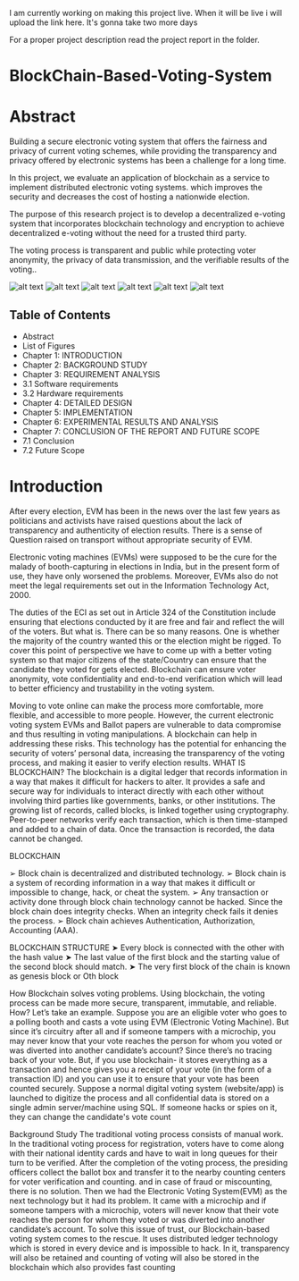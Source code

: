 I am currently working on making this project live.
When it will be live i will upload the link here.
It's gonna take two more days

For a proper project description read the project report in the folder.

# BlockChain-Based-Voting-System

# Abstract

Building a secure electronic voting system that offers the fairness and privacy of current voting schemes, while providing the transparency and privacy offered by electronic systems has been a challenge for a long time.

In this project, we evaluate an application of blockchain as a service to implement distributed electronic voting systems. which improves the security and decreases the cost of hosting a nationwide election.

The purpose of this research project is to develop a decentralized e-voting system that incorporates blockchain technology and encryption to achieve decentralized e-voting without the need for a trusted third party.

The voting process is transparent and public while protecting voter anonymity, the privacy of data transmission, and the verifiable results of the voting..

![alt text](https://github.com/raghav7re/BlockChain-Based-Voting-System/blob/main/public/imq/Screenshot%20from%202023-04-10%2002-42-20.png?raw=true)
![alt text](https://github.com/raghav7re/BlockChain-Based-Voting-System/blob/main/public/imq/Screenshot%20from%202023-04-10%2002-42-23.png?raw=true)
![alt text](https://github.com/raghav7re/BlockChain-Based-Voting-System/blob/main/public/imq/Screenshot%20from%202023-04-10%2002-40-22.png?raw=true)
![alt text](https://github.com/raghav7re/BlockChain-Based-Voting-System/blob/main/public/imq/Screenshot%20from%202023-04-10%2002-40-25.png?raw=true)
![alt text](https://github.com/raghav7re/BlockChain-Based-Voting-System/blob/main/public/imq/Screenshot%20from%202023-04-10%2002-40-44.png?raw=true)
![alt text](https://github.com/raghav7re/BlockChain-Based-Voting-System/blob/main/public/imq/Screenshot%20from%202023-04-10%2002-40-54.png?raw=true)

## Table of Contents
* Abstract 
* List of Figures 
* Chapter 1: INTRODUCTION 
* Chapter 2: BACKGROUND STUDY 
* Chapter 3: REQUIREMENT ANALYSIS 
* 3.1 Software requirements 
* 3.2 Hardware requirements 
* Chapter 4: DETAILED DESIGN 
* Chapter 5: IMPLEMENTATION 
* Chapter 6: EXPERIMENTAL RESULTS AND ANALYSIS 
* Chapter 7: CONCLUSION OF THE REPORT AND FUTURE SCOPE
* 7.1 Conclusion 
* 7.2 Future Scope



# Introduction
After every election, EVM has been in the news over the last few years as politicians and activists
have raised questions about the lack of transparency and authenticity of election results. There is
a sense of Question raised on transport without appropriate security of EVM.

Electronic voting machines (EVMs) were supposed to be the cure for the malady of
booth-capturing in elections in India, but in the present form of use, they have only worsened the
problems. Moreover, EVMs also do not meet the legal requirements set out in the Information
Technology Act, 2000.

The duties of the ECI as set out in Article 324 of the Constitution include ensuring that elections
conducted by it are free and fair and reflect the will of the voters. But what is. There can be so
many reasons. One is whether the majority of the country wanted this or the election might be
rigged. To cover this point of perspective we have to come up with a better voting system so that
major citizens of the state/Country can ensure that the candidate they voted for gets elected.
Blockchain can ensure voter anonymity, vote confidentiality and end-to-end verification which
will lead to better efficiency and trustability in the voting system.

Moving to vote online can make the process more comfortable, more flexible, and accessible to
more people. However, the current electronic voting system EVMs and Ballot papers are
vulnerable to data compromise and thus resulting in voting manipulations.
A blockchain can help in addressing these risks. This technology has the potential for enhancing
the security of voters’ personal data, increasing the transparency of the voting process, and
making it easier to verify election results.
WHAT IS BLOCKCHAIN?
The blockchain is a digital ledger that records information in a way that makes it difficult for
hackers to alter. It provides a safe and secure way for individuals to interact directly with each
other without involving third parties like governments, banks, or other institutions. The growing
list of records, called blocks, is linked together using cryptography. Peer-to-peer networks verify
each transaction, which is then time-stamped and added to a chain of data. Once the transaction is
recorded, the data cannot be changed.

BLOCKCHAIN

➢ Block chain is decentralized and distributed technology.
➢ Block chain is a system of recording information in a way that makes it difficult or
impossible to change, hack, or cheat the system.
➢ Any transaction or activity done through block chain technology cannot be hacked. Since
the block chain does integrity checks. When an integrity check fails it denies the process.
➢ Block chain achieves Authentication, Authorization, Accounting (AAA).

BLOCKCHAIN STRUCTURE
➤ Every block is connected with the other with the hash value
➤ The last value of the first block and the starting value of the second block should match.
➤ The very first block of the chain is known as genesis block or Oth block

How Blockchain solves voting problems.
Using blockchain, the voting process can be made more secure, transparent, immutable, and
reliable. How? Let’s take an example. Suppose you are an eligible voter who goes to a polling
booth and casts a vote using EVM (Electronic Voting Machine). But since it’s circuitry after all
and if someone tampers with a microchip, you may never know that your vote reaches the person
for whom you voted or was diverted into another candidate’s account? Since there’s no tracing
back of your vote. But, if you use blockchain- it stores everything as a transaction and hence
gives you a receipt of your vote (in the form of a transaction ID) and you can use it to ensure that
your vote has been counted securely.
Suppose a normal digital voting system (website/app) is launched to digitize the process and all
confidential data is stored on a single admin server/machine using SQL. If someone hacks or
spies on it, they can change the candidate's vote count

Background Study
The traditional voting process consists of manual work. In the traditional voting process for
registration, voters have to come along with their national identity cards and have to wait in long
queues for their turn to be verified. After the completion of the voting process, the presiding
officers collect the ballot box and transfer it to the nearby counting centers for voter verification
and counting. and in case of fraud or miscounting, there is no solution.
Then we had the Electronic Voting System(EVM) as the next technology but it had its problem. It
came with a microchip and if someone tampers with a microchip, voters will never know that
their vote reaches the person for whom they voted or was diverted into another candidate’s
account. To solve this issue of trust, our Blockchain-based voting system comes to the rescue. It
uses distributed ledger technology which is stored in every device and is impossible to hack. In it,
transparency will also be retained and counting of voting will also be stored in the blockchain
which also provides fast counting
